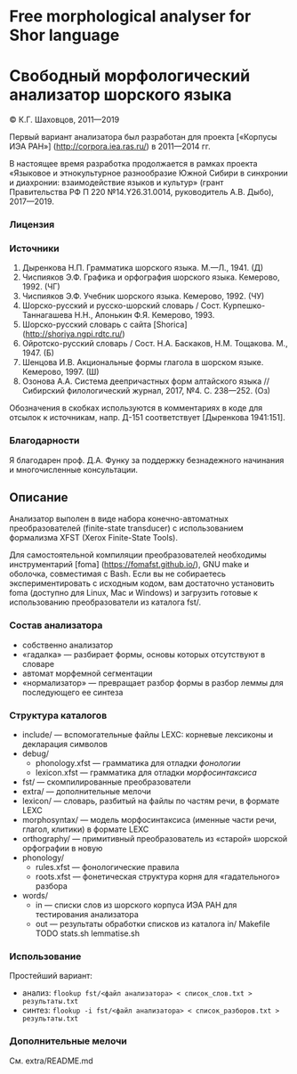 # Free morphological analyser for Shor language

# Свободный морфологический анализатор шорского языка
© К.Г. Шаховцов, 2011—2019

Первый вариант анализатора был разработан для проекта [«Корпусы ИЭА РАН»] (http://corpora.iea.ras.ru/) в 2011—2014 гг.

В настоящее время разработка продолжается в рамках проекта «Языковое и этнокультурное разнообразие Южной Сибири в синхронии и диахронии: взаимодействие языков и культур» (грант Правительства РФ П 220 №14.Y26.31.0014, руководитель А.В. Дыбо), 2017—2019.

### Лицензия



### Источники

1. Дыренкова Н.П. Грамматика шорского языка. М.—Л., 1941. (Д)
2. Чиспияков Э.Ф. Графика и орфография шорского языка. Кемерово, 1992. (ЧГ)
3. Чиспияков Э.Ф. Учебник шорского языка.  Кемерово, 1992. (ЧУ)
4. Шорско-русский и русско-шорский словарь / Сост. Курпешко-Таннагашева Н.Н., Апонькин Ф.Я. Кемерово, 1993.
5. Шорско-русский словарь с сайта [Shorica] (http://shoriya.ngpi.rdtc.ru/)
6. Ойротско-русский словарь / Сост. Н.А. Баскаков, Н.М. Тощакова. М., 1947. (Б)
7. Шенцова И.В. Акциональные формы глагола в шорском языке. Кемерово, 1997. (Ш)
8. Озонова А.А. Система деепричастных форм алтайского языка // Сибирский филологический журнал, 2017, №4. С. 238—252. (Оз)

Обозначения в скобках используются в комментариях в коде для отсылок к источникам, напр. Д-151 соответствует [Дыренкова 1941:151].

### Благодарности
Я благодарен проф. Д.А. Функу за поддержку безнадежного начинания и многочисленные консультации.

## Описание
Анализатор выполен в виде набора конечно-автоматных преобразователей (finite-state transducer) с использованием формализма XFST (Xerox Finite-State Tools).

Для самостоятельной компиляции преобразователей необходимы инструментарий [foma] (https://fomafst.github.io/), GNU make и оболочка, совместимая с Bash. Если вы не собираетесь экспериментировать с исходным кодом, вам достаточно установить foma (доступно для Linux, Mac и Windows) и загрузить готовые к использованию преобразователи из каталога fst/.

### Состав анализатора
* собственно анализатор
* «гадалка» — разбирает формы, основы которых отсутствуют в словаре
* автомат морфемной сегментации
* «нормализатор» — превращает разбор формы в разбор леммы для последующего ее синтеза

### Структура каталогов
* include/ — вспомогательные файлы LEXC: корневые лексиконы и декларация символов
* debug/
	* phonology.xfst — грамматика для отладки _фонологии_
	* lexicon.xfst — грамматика для отладки _морфосинтаксиса_
* fst/ — скомпилированные преобразователи
* extra/ — дополнительные мелочи
* lexicon/ — словарь, разбитый на файлы по частям речи, в формате LEXC
* morphosyntax/ — модель морфосинтаксиса (именные части речи, глагол, клитики) в формате LEXC
* orthography/ — примитивный преобразователь из «старой» шорской орфографии в новую
* phonology/
	* rules.xfst — фонологические правила
	* roots.xfst — фонетическая структура корня для «гадательного» разбора
* words/
	* in — списки слов из шорского корпуса ИЭА РАН для тестирования анализатора
	* out — результаты обработки списков из каталога in/
Makefile
TODO
stats.sh
lemmatise.sh

### Использование
Простейший вариант:
* анализ: `flookup fst/<файл анализатора> < список_слов.txt > результаты.txt`
* синтез: `flookup -i fst/<файл анализатора> < список_разборов.txt > результаты.txt`


### Дополнительные мелочи
См. extra/README.md
